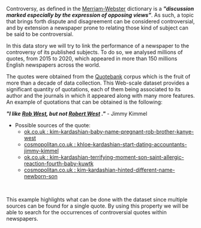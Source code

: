 Controversy, as defined in the [Merriam-Webster](https://www.merriam-webster.com/dictionary/controversy) dictionary is a ***"discussion marked especially by the expression of opposing views"***. As such, a topic that brings forth dispute and disagreement can be considered controversial, and by extension a newspaper prone to relating those kind of subject can be said to be controversial.

In this data story we will try to link the performance of a newspaper to the controversy of its published subjects. To do so, we analysed millions of quotes, from 2015 to 2020, which appeared in more than 150 millions English newspapers across the world.

The quotes were obtained from the [Quotebank](https://zenodo.org/record/4277311#.Ybp4UJGZNPY) corpus which is the fruit of more than a decade of data collection. This Web-scale dataset provides a significant quantity of quotations, each of them being associated to its author and the journals in which it appeared along with many more features. An example of quotations that can be obtained is the following:

***"I like [Rob West](http://www.cosmopolitan.co.uk/uk/entertainment/a27016252/kim-kardashian-baby-number-four-normal-name-family-tribute/), but not [Robert West](https://dlab.epfl.ch/people/west/)  ."*** - Jimmy Kimmel

- Possible sources of the quote:
  - [ok.co.uk : kim-kardashian-baby-name-pregnant-rob-brother-kanye-west](https://www.ok.co.uk/celebrity-news/1565767/kim-kardashian-baby-name-pregnant-rob-brother-kanye-west)
  - [cosmopolitan.co.uk : khloe-kardashian-start-dating-accountants-jimmy-kimmel](http://www.cosmopolitan.co.uk/uk/entertainment/a27016480/khloe-kardashian-start-dating-accountants-jimmy-kimmel/)
  - [ok.co.uk : kim-kardashian-terrifying-moment-son-saint-allergic-reaction-fourth-baby-kuwtk](https://www.ok.co.uk/celebrity-news/1567560/kim-kardashian-terrifying-moment-son-saint-allergic-reaction-fourth-baby-kuwtk)
  - [cosmopolitan.co.uk : kim-kardashian-hinted-different-name-newborn-son](http://www.cosmopolitan.co.uk/uk/entertainment/a27503002/kim-kardashian-hinted-different-name-newborn-son/)

<br>

This example highlights what can be done with the dataset since multiple sources can be found for a single quote. By using this property we will be able to search for the occurrences of controversial quotes within newspapers.
